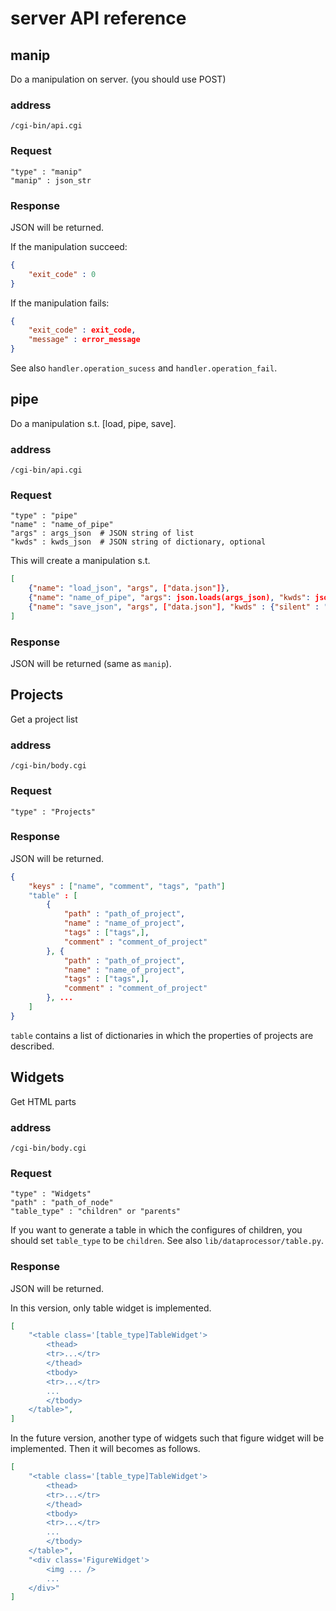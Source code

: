 
server API reference
====================

manip
-----

Do a manipulation on server.
(you should use POST)

### address
`/cgi-bin/api.cgi`

### Request

```
"type" : "manip"
"manip" : json_str
```

### Response
JSON will be returned.

If the manipulation succeed:

```json
{
    "exit_code" : 0
}
```

If the manipulation fails:

```json
{
    "exit_code" : exit_code,
    "message" : error_message
}
```

See also `handler.operation_sucess` and `handler.operation_fail`.

pipe
----

Do a manipulation s.t. [load, pipe, save].

### address
`/cgi-bin/api.cgi`

### Request

```
"type" : "pipe"
"name" : "name_of_pipe"
"args" : args_json  # JSON string of list
"kwds" : kwds_json  # JSON string of dictionary, optional
```

This will create a manipulation s.t.

```json
[
    {"name": "load_json", "args", ["data.json"]},
    {"name": "name_of_pipe", "args": json.loads(args_json), "kwds": json.loads(kwds_json)},
    {"name": "save_json", "args", ["data.json"], "kwds" : {"silent" : "True"}},
]
```

### Response
JSON will be returned (same as `manip`).

Projects
--------

Get a project list

### address
`/cgi-bin/body.cgi`

### Request

```
"type" : "Projects"
```

### Response
JSON will be returned.

```json
{
    "keys" : ["name", "comment", "tags", "path"]
    "table" : [
        {
            "path" : "path_of_project",
            "name" : "name_of_project",
            "tags" : ["tags",],
            "comment" : "comment_of_project"
        }, {
            "path" : "path_of_project",
            "name" : "name_of_project",
            "tags" : ["tags",],
            "comment" : "comment_of_project"
        }, ...
    ]
}
```

`table` contains a list of dictionaries
in which the properties of projects are described.

Widgets
-------

Get HTML parts

### address
`/cgi-bin/body.cgi`

### Request

```
"type" : "Widgets"
"path" : "path_of_node"
"table_type" : "children" or "parents"
```

If you want to generate a table in which the configures of children,
you should set `table_type` to be `children`.
See also `lib/dataprocessor/table.py`.

### Response

JSON will be returned.

In this version, only table widget is implemented.

```json
[
    "<table class='[table_type]TableWidget'>
        <thead>
        <tr>...</tr>
        </thead>
        <tbody>
        <tr>...</tr>
        ...
        </tbody>
    </table>",
]
```

In the future version, another type of widgets
such that figure widget will be implemented.
Then it will becomes as follows.

```json
[
    "<table class='[table_type]TableWidget'>
        <thead>
        <tr>...</tr>
        </thead>
        <tbody>
        <tr>...</tr>
        ...
        </tbody>
    </table>",
    "<div class='FigureWidget'>
        <img ... />
        ...
    </div>"
]
```
